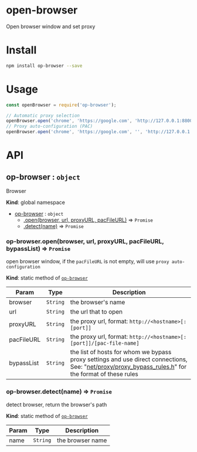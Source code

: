 # open-browser
Open browser window and set proxy

# Install

```bash
npm install op-browser --save
```

# Usage

```js
const openBrowser = require('op-browser');

// Automatic proxy selection
openBrowser.open('chrome', 'https://google.com', 'http://127.0.0.1:8800', '');
// Proxy auto-configuration (PAC)
openBrowser.open('chrome', 'https://google.com', '', 'http://127.0.0.1:8800/proxy.pac');
```

# API

<a name="op-browser"></a>

## op-browser : <code>object</code>
Browser

**Kind**: global namespace  

* [op-browser](#op-browser) : <code>object</code>
    * [.open(browser, url, proxyURL, pacFileURL)](#op-browser.open) ⇒ <code>Promise</code>
    * [.detect(name)](#op-browser.detect) ⇒ <code>Promise</code>

<a name="op-browser.open"></a>

### op-browser.open(browser, url, proxyURL, pacFileURL, bypassList) ⇒ <code>Promise</code>
open browser window, if the `pacFileURL` is not empty, will use `proxy auto-configuration`

**Kind**: static method of [<code>op-browser</code>](#op-browser)  

| Param | Type | Description |
| --- | --- | --- |
| browser | <code>String</code> | the browser's name |
| url | <code>String</code> | the url that to open |
| proxyURL | <code>String</code> | the proxy url, format: `http://<hostname>[:[port]]` |
| pacFileURL | <code>String</code> | the proxy url, format: `http://<hostname>[:[port]]/[pac-file-name]` |
| bypassList | <code>String</code> | the list of hosts for whom we bypass proxy settings and use direct connections, See: "[net/proxy/proxy_bypass_rules.h](https://cs.chromium.org/chromium/src/net/proxy_resolution/proxy_bypass_rules.h?sq=package:chromium&type=cs)" for the format of these rules |

<a name="op-browser.detect"></a>

### op-browser.detect(name) ⇒ <code>Promise</code>
detect browser, return the browser's path

**Kind**: static method of [<code>op-browser</code>](#op-browser)  

| Param | Type | Description |
| --- | --- | --- |
| name | <code>String</code> | the browser name |

